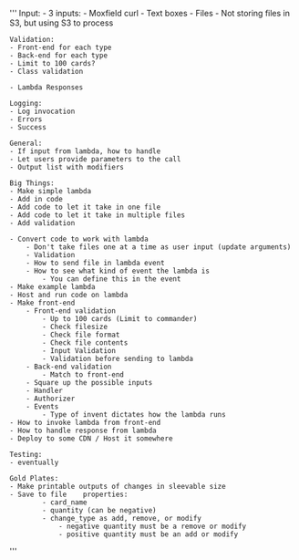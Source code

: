 ''' 
    Input: 
    - 3 inputs: 
        - Moxfield curl
        - Text boxes 
        - Files
    - Not storing files in S3, but using S3 to process

    Validation: 
    - Front-end for each type
    - Back-end for each type
    - Limit to 100 cards? 
    - Class validation    

    - Lambda Responses

    Logging: 
    - Log invocation
    - Errors
    - Success

    General: 
    - If input from lambda, how to handle 
    - Let users provide parameters to the call
    - Output list with modifiers

    Big Things: 
    - Make simple lambda
    - Add in code
    - Add code to let it take in one file
    - Add code to let it take in multiple files 
    - Add validation 

    - Convert code to work with lambda
        - Don't take files one at a time as user input (update arguments)
        - Validation 
        - How to send file in lambda event
        - How to see what kind of event the lambda is
            - You can define this in the event
    - Make example lambda
    - Host and run code on lambda
    - Make front-end 
        - Front-end validation
            - Up to 100 cards (Limit to commander) 
            - Check filesize 
            - Check file format
            - Check file contents
            - Input Validation
            - Validation before sending to lambda
        - Back-end validation 
            - Match to front-end 
        - Square up the possible inputs
        - Handler
        - Authorizer
        - Events
            - Type of invent dictates how the lambda runs
    - How to invoke lambda from front-end
    - How to handle response from lambda
    - Deploy to some CDN / Host it somewhere

    Testing: 
    - eventually

    Gold Plates: 
    - Make printable outputs of changes in sleevable size
    - Save to file    properties: 
            - card_name
            - quantity (can be negative)
            - change_type as add, remove, or modify
                - negative quantity must be a remove or modify
                - positive quantity must be an add or modify

'''